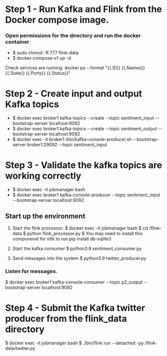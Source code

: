 # Step 1 - Run Kafka and Flink from the Docker compose image. 
### Open permissions for the directory and run the docker container
- $ sudo chmod -R 777 flink-data
- $ docker-compose-v1 up -d

Check services are running:
docker ps --format "{{.ID}} {{.Names}} {{.State}} {{.Ports}} {{.Status}}"

# Step 2 - Create input and output Kafka topics
- $ docker exec broker1 kafka-topics --create --topic sentiment_input --bootstrap-server localhost:9092
- $ docker exec broker1 kafka-topics --create --topic sentiment_output  --bootstrap-server localhost:9092
- $ docker exec  -it broker1 /bin/kafka-console-producer.sh --bootstrap-server broker1:29092 --topic sentiment_input
# Step 3 - Validate the kafka topics are working correctly
- $ docker exec -it jobmanager bash
- $ docker exec broker1 kafka-console-producer --topic sentiment_input --bootstrap-server localhost:9092

## Start up the environment
1. Start the flink processor:
$ docker exec -it jobmanager bash
$ cd /flink-data
$ python flink_processor.py
$ You may need to install this componenet for nltk to run
pip install db-sqlite3

3. Start the kafka consumer
$ python3.9 sentiment_consumer.py

4. Send messages into the system
$ python3.9 twitter_producer.py



### Listen for messages.
$ docker exec broker1 kafka-console-consumer --topic p2_output --bootstrap-server localhost:9092

# Step 4 - Submit the Kafka twitter producer from the flink_data directory
$ docker exec -it jobmanager bash
$ ./bin/flink run --detached -py /flink-data/twitter.py